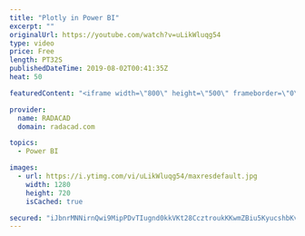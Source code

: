 ```yaml
---
title: "Plotly in Power BI"
excerpt: ""
originalUrl: https://youtube.com/watch?v=uLikWluqg54
type: video
price: Free
length: PT32S
publishedDateTime: 2019-08-02T00:41:35Z
heat: 50

featuredContent: "<iframe width=\"800\" height=\"500\" frameborder=\"0\" src=\"https://www.youtube.com/embed/uLikWluqg54\" allow=\"accelerometer; autoplay; encrypted-media; gyroscope; picture-in-picture\" allowfullscreen></iframe>"

provider:
  name: RADACAD
  domain: radacad.com

topics:
  - Power BI

images:
  - url: https://i.ytimg.com/vi/uLikWluqg54/maxresdefault.jpg
    width: 1280
    height: 720
    isCached: true

secured: "iJbnrMNNirnQwi9MipPDvTIugnd0kkVKt28CcztroukKKwmZBiu5KyucshbKvHKrHoWgrznu0CFcjCyDpUCQnUBX4SpyTNobHgekAF+fCFko4DDzKuCthyzW9xH+fLIpePAOFQaOtSXZwl1fRgehN0uEqIopmFcWB0zwFyBon7W02CHz4R1tnsalqhQtsBkJQg+/tF6C1fUC4viEtqVxkxcAG1Aez7pu08LsOW5cCfB611vUMNI+DIb6vsDMkzYco4T3p1U4DHTkqhfdG237H36MA0Y98lB0Satc3LeP0xHZz4fuW9CnCbyCDhhDf9n+OmqEfErw1S7xdKZ/pZSmFeI0S4PDTpIGLnm/yw2E0pl22cFXsu3atbDQwl37CeyQpYy0povXzs42fZfDrcEStNQ7mwMyjJ5+m/JRxzpUc/U=;mUaAbCwn86HEX8fgTDGdEA=="
---
```


